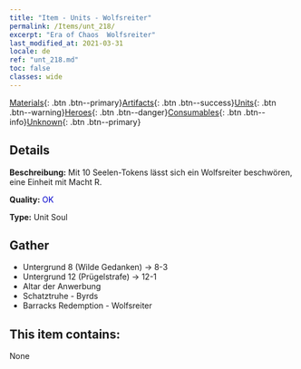 ```yaml
---
title: "Item - Units - Wolfsreiter"
permalink: /Items/unt_218/
excerpt: "Era of Chaos  Wolfsreiter"
last_modified_at: 2021-03-31
locale: de
ref: "unt_218.md"
toc: false
classes: wide
---
```

 [Materials](/de/Items/){: .btn .btn--primary}[Artifacts](/de/Items/Artifacts/){: .btn .btn--success}[Units](/de/Items/Units/){: .btn .btn--warning}[Heroes](/de/Items/Heroes/){: .btn .btn--danger}[Consumables](/de/Items/Consumables/){: .btn .btn--info}[Unknown](/de/Items/Unknown/){: .btn .btn--primary}

## Details
 **Beschreibung:** Mit 10 Seelen-Tokens lässt sich ein Wolfsreiter beschwören, eine Einheit mit Macht R.

 **Quality:** <span style="color: #0000CD">OK</span>

 **Type:** Unit Soul

## Gather

*    Untergrund 8 (Wilde Gedanken) -> 8-3 
*    Untergrund 12 (Prügelstrafe) -> 12-1 
*    Altar der Anwerbung 
*    Schatztruhe - Byrds 
*    Barracks Redemption - Wolfsreiter 

## This item contains:

  None

